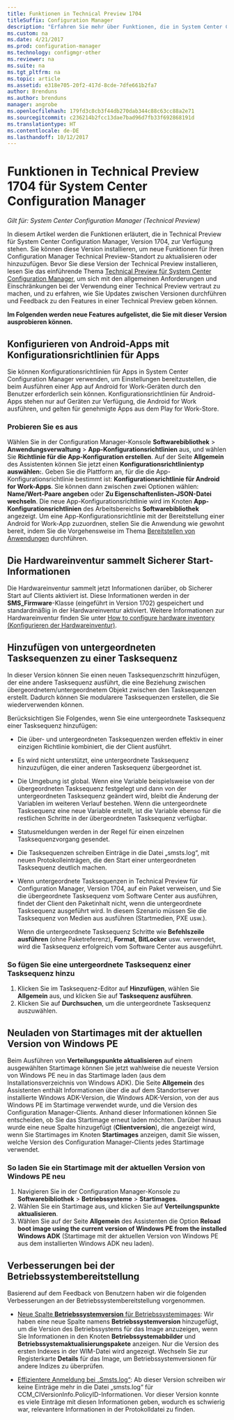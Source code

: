```yaml
---
title: Funktionen in Technical Preview 1704
titleSuffix: Configuration Manager
description: "Erfahren Sie mehr über Funktionen, die in System Center Configuration Manager Technical Preview 1704 zur Verfügung stehen."
ms.custom: na
ms.date: 4/21/2017
ms.prod: configuration-manager
ms.technology: configmgr-other
ms.reviewer: na
ms.suite: na
ms.tgt_pltfrm: na
ms.topic: article
ms.assetid: e318e705-20f2-417d-8cde-7dfe661b2fa7
author: Brenduns
ms.author: brenduns
manager: angrobe
ms.openlocfilehash: 179fd3c8cb3f44db270dab344c88c63cc88a2e71
ms.sourcegitcommit: c236214b2fcc13dae7bad96d7fb33f692868191d
ms.translationtype: HT
ms.contentlocale: de-DE
ms.lasthandoff: 10/12/2017
---
```

# <a name="capabilities-in-technical-preview-1704-for-system-center-configuration-manager"></a>Funktionen in Technical Preview 1704 für System Center Configuration Manager

*Gilt für: System Center Configuration Manager (Technical Preview)*

In diesem Artikel werden die Funktionen erläutert, die in Technical Preview für System Center Configuration Manager, Version 1704, zur Verfügung stehen. Sie können diese Version installieren, um neue Funktionen für Ihren Configuration Manager Technical Preview-Standort zu aktualisieren oder hinzuzufügen. Bevor Sie diese Version der Technical Preview installieren, lesen Sie das einführende Thema [Technical Preview für System Center Configuration Manager](../../core/get-started/technical-preview.md), um sich mit den allgemeinen Anforderungen und Einschränkungen bei der Verwendung einer Technical Preview vertraut zu machen, und zu erfahren, wie Sie Updates zwischen Versionen durchführen und Feedback zu den Features in einer Technical Preview geben können.    


**Im Folgenden werden neue Features aufgelistet, die Sie mit dieser Version ausprobieren können.**  

## <a name="configure-android-apps-with-app-configuration-policies"></a>Konfigurieren von Android-Apps mit Konfigurationsrichtlinien für Apps
Sie können Konfigurationsrichtlinien für Apps in System Center Configuration Manager verwenden, um Einstellungen bereitzustellen, die beim Ausführen einer App auf Android for Work-Geräten durch den Benutzer erforderlich sein können. Konfigurationsrichtlinien für Android-Apps stehen nur auf Geräten zur Verfügung, die Android for Work ausführen, und gelten für genehmigte Apps aus dem Play for Work-Store.

### <a name="try-it-out"></a>Probieren Sie es aus                 

Wählen Sie in der Configuration Manager-Konsole **Softwarebibliothek** > **Anwendungsverwaltung** > **App-Konfigurationsrichtlinien** aus, und wählen Sie **Richtlinie für die App-Konfiguration erstellen**. Auf der Seite **Allgemein** des Assistenten können Sie jetzt einen **Konfigurationsrichtlinientyp auswählen:**. Geben Sie die Plattform an, für die die App-Konfigurationsrichtlinie bestimmt ist: **Konfigurationsrichtlinie für Android for Work-Apps**. Sie können dann zwischen zwei Optionen wählen: **Name/Wert-Paare angeben** oder **Zu Eigenschaftenlisten-JSON-Datei wechseln**. Die neue App-Konfigurationsrichtlinie wird im Knoten **App-Konfigurationsrichtlinien** des Arbeitsbereichs **Softwarebibliothek** angezeigt. Um eine App-Konfigurationsrichtlinie mit der Bereitstellung einer Android for Work-App zuzuordnen, stellen Sie die Anwendung wie gewohnt bereit, indem Sie die Vorgehensweise im Thema [Bereitstellen von Anwendungen](/sccm/apps/deploy-use/deploy-applications) durchführen.

## <a name="hardware-inventory-collects-secure-boot-information"></a>Die Hardwareinventur sammelt Sicherer Start-Informationen
Die Hardwareinventur sammelt jetzt Informationen darüber, ob Sicherer Start auf Clients aktiviert ist. Diese Informationen werden in der **SMS_Firmware**-Klasse (eingeführt in Version 1702) gespeichert und standardmäßig in der Hardwareinventur aktiviert. Weitere Informationen zur Hardwareinventur finden Sie unter [How to configure hardware inventory (Konfigurieren der Hardwareinventur)](/sccm/core/clients/manage/inventory/configure-hardware-inventory).

## <a name="add-child-task-sequences-to-a-task-sequence"></a>Hinzufügen von untergeordneten Tasksequenzen zu einer Tasksequenz
In dieser Version können Sie einen neuen Tasksequenzschritt hinzufügen, der eine andere Tasksequenz ausführt, die eine Beziehung zwischen übergeordnetem/untergeordnetem Objekt zwischen den Tasksequenzen erstellt. Dadurch können Sie modularere Tasksequenzen erstellen, die Sie wiederverwenden können.  

Berücksichtigen Sie Folgendes, wenn Sie eine untergeordnete Tasksequenz einer Tasksequenz hinzufügen:

- Die über- und untergeordneten Tasksequenzen werden effektiv in einer einzigen Richtlinie kombiniert, die der Client ausführt.
- Es wird nicht unterstützt, eine untergeordnete Tasksequenz hinzuzufügen, die einer anderen Tasksequenz übergeordnet ist.
- Die Umgebung ist global. Wenn eine Variable beispielsweise von der übergeordneten Tasksequenz festgelegt und dann von der untergeordneten Tasksequenz geändert wird, bleibt die Änderung der Variablen im weiteren Verlauf bestehen. Wenn die untergeordnete Tasksequenz eine neue Variable erstellt, ist die Variable ebenso für die restlichen Schritte in der übergeordneten Tasksequenz verfügbar.
- Statusmeldungen werden in der Regel für einen einzelnen Tasksequenzvorgang gesendet.
- Die Tasksequenzen schreiben Einträge in die Datei „smsts.log“, mit neuen Protokolleinträgen, die den Start einer untergeordneten Tasksequenz deutlich machen.
- Wenn untergeordnete Tasksequenzen in Technical Preview für Configuration Manager, Version 1704, auf ein Paket verweisen, und Sie die übergeordnete Tasksequenz vom Software Center aus ausführen, findet der Client den Paketinhalt nicht, wenn die untergeordnete Tasksequenz ausgeführt wird. In diesem Szenario müssen Sie die Tasksequenz von Medien aus ausführen (Startmedien, PXE usw.).  

    Wenn die untergeordnete Tasksequenz Schritte wie **Befehlszeile ausführen** (ohne Paketreferenz), **Format**, **BitLocker** usw. verwendet, wird die Tasksequenz erfolgreich vom Software Center aus ausgeführt.

### <a name="to-add-a-child-task-sequence-to-a-task-sequence"></a>So fügen Sie eine untergeordnete Tasksequenz einer Tasksequenz hinzu
1. Klicken Sie im Tasksequenz-Editor auf **Hinzufügen**, wählen Sie **Allgemein** aus, und klicken Sie auf **Tasksequenz ausführen**.
2. Klicken Sie auf **Durchsuchen**, um die untergeordnete Tasksequenz auszuwählen.  

## <a name="reload-boot-images-with-current-windows-pe-version"></a>Neuladen von Startimages mit der aktuellen Version von Windows PE
Beim Ausführen von **Verteilungspunkte aktualisieren** auf einem ausgewählten Startimage können Sie jetzt wahlweise die neueste Version von Windows PE neu in das Startimage laden (aus dem Installationsverzeichnis von Windows ADK). Die Seite **Allgemein** des Assistenten enthält Informationen über die auf dem Standortserver installierte Windows ADK-Version, die Windows ADK-Version, von der aus Windows PE im Startimage verwendet wurde, und die Version des Configuration Manager-Clients. Anhand dieser Informationen können Sie entscheiden, ob Sie das Startimage erneut laden möchten. Darüber hinaus wurde eine neue Spalte hinzugefügt (**Clientversion**), die angezeigt wird, wenn Sie Startimages im Knoten **Startimages** anzeigen, damit Sie wissen, welche Version des Configuration Manager-Clients jedes Startimage verwendet.

### <a name="to-reload-a-boot-image-with-the-current-windows-pe-version"></a>So laden Sie ein Startimage mit der aktuellen Version von Windows PE neu

1. Navigieren Sie in der Configuration Manager-Konsole zu **Softwarebibliothek** > **Betriebssysteme** > **Startimages**.
2. Wählen Sie ein Startimage aus, und klicken Sie auf **Verteilungspunkte aktualisieren**.
3. Wählen Sie auf der Seite **Allgemein** des Assistenten die Option **Reload boot image using the current version of Windows PE from the installed Windows ADK** (Startimage mit der aktuellen Version von Windows PE aus dem installierten Windows ADK neu laden).

## <a name="improvements-to-operating-system-deployment"></a>Verbesserungen bei der Betriebssystembereitstellung
Basierend auf dem Feedback von Benutzern haben wir die folgenden Verbesserungen an der Betriebssystembereitstellung vorgenommen.

- [Neue Spalte **Betriebssystemversion** für Betriebssystemimages](https://configurationmanager.uservoice.com/forums/300492-ideas/suggestions/17558407-add-a-column-to-the-operating-system-images-node-f): Wir haben eine neue Spalte namens **Betriebssystemversion** hinzugefügt, um die Version des Betriebssystems für das Image anzuzeigen, wenn Sie Informationen in den Knoten **Betriebssystemabbilder** und **Betriebssystemaktualisierungspakete** anzeigen. Nur die Version des ersten Indexes in der WIM-Datei wird angezeigt. Wechseln Sie zur Registerkarte **Details** für das Image, um Betriebssystemversionen für andere Indizes zu überprüfen.

- [Effizientere Anmeldung bei „Smsts.log“](https://configurationmanager.uservoice.com/forums/300492-ideas/suggestions/16791919-stop-filling-smsts-log-with-useless): Ab dieser Version schreiben wir keine Einträge mehr in die Datei „smsts.log“ für CCM_CIVersionInfo.PolicyID-Informationen. Vor dieser Version konnte es viele Einträge mit diesen Informationen geben, wodurch es schwierig war, relevantere Informationen in der Protokolldatei zu finden.
